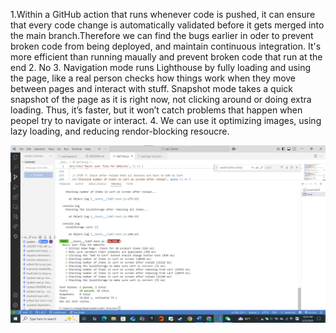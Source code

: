 1.Within a GitHub action that runs whenever code is pushed, it can ensure that every code change is automatically validated before it gets merged into the main branch.Therefore we can find the bugs earlier in oder to prevent broken code from being deployed, and maintain continuous integration. It's more efficient than running maually and prevent broken code that run at the end
2. No
3.  Navigation mode runs Lighthouse by fully loading and using the page, like a real person checks how things work when they move between pages and interact with stuff.
    Snapshot mode takes a quick snapshot of the page as it is right now, not clicking around or doing extra loading. Thus, it’s faster, but it won’t catch problems that happen when peopel try to navigate or   interact.
4. We can use it optimizing images, using lazy loading, and reducing rendor-blocking resoucre.

![screen](https://github.com/leonardshi058/Lab7_Starter/blob/main/screenshot.png)




